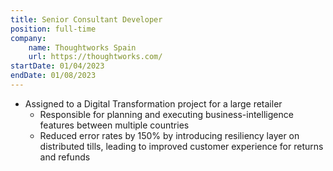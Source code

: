 ```yaml
---
title: Senior Consultant Developer
position: full-time
company:
    name: Thoughtworks Spain
    url: https://thoughtworks.com/
startDate: 01/04/2023
endDate: 01/08/2023
---
```

- Assigned to a Digital Transformation project for a large retailer
  - Responsible for planning and executing business-intelligence features between multiple countries
  - Reduced error rates by 150% by introducing resiliency layer on distributed tills, leading to improved customer experience for returns and refunds